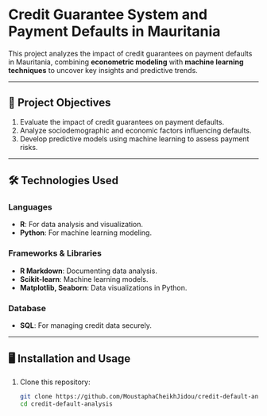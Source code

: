 # Credit Guarantee System and Payment Defaults in Mauritania

This project analyzes the impact of credit guarantees on payment defaults in Mauritania, combining **econometric modeling** with **machine learning techniques** to uncover key insights and predictive trends.

---

## 📌 Project Objectives

1. Evaluate the impact of credit guarantees on payment defaults.
2. Analyze sociodemographic and economic factors influencing defaults.
3. Develop predictive models using machine learning to assess payment risks.

---

## 🛠️ Technologies Used

### Languages
- **R**: For data analysis and visualization.
- **Python**: For machine learning modeling.

### Frameworks & Libraries
- **R Markdown**: Documenting data analysis.
- **Scikit-learn**: Machine learning models.
- **Matplotlib, Seaborn**: Data visualizations in Python.

### Database
- **SQL**: For managing credit data securely.

---

## 🖥️ Installation and Usage

1. Clone this repository:
   ```bash
   git clone https://github.com/MoustaphaCheikhJidou/credit-default-analysis.git
   cd credit-default-analysis
